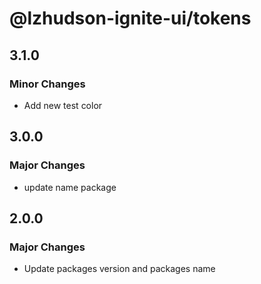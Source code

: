 # @lzhudson-ignite-ui/tokens

## 3.1.0

### Minor Changes

- Add new test color

## 3.0.0

### Major Changes

- update name package

## 2.0.0

### Major Changes

- Update packages version and packages name
